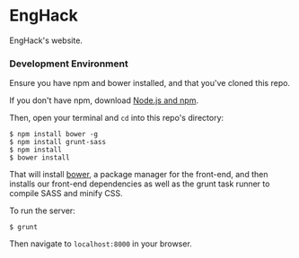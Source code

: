 EngHack
===============
EngHack's website.

### Development Environment
Ensure you have npm and bower installed, and that you've cloned this repo.

If you don't have npm, download [Node.js and npm](https://nodejs.org/).

Then, open your terminal and `cd` into this repo's directory:
```
$ npm install bower -g
$ npm install grunt-sass
$ npm install
$ bower install
```
That will install [bower](http://bower.io/), a package manager for the front-end, and then installs our front-end dependencies as well as the grunt task runner to compile SASS and minify CSS.

To run the server:
```
$ grunt
```

Then navigate to `localhost:8000` in your browser.
